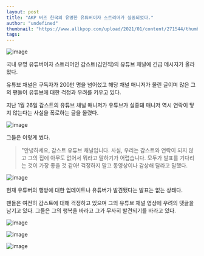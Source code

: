 ```yaml
---
layout: post
title: "AKP 버즈 한국의 유명한 유튜버이자 스트리머가 실종되었다."
author: "undefined"
thumbnail: "https://www.allkpop.com/upload/2021/01/content/271544/thumb/1611780242-image.png"
tags: 
---
```



![image](https://www.allkpop.com/upload/2021/01/content/271544/1611780242-image.png)

국내 유명 유튜버이자 스트리머인 감스트(김인직)의 유튜브 채널에 긴급 메시지가 올라왔다.

유튜브 채널은 구독자가 200만 명을 넘어섰고 해당 채널 매니저가 올린 글이며 많은 그의 팬들이 유튜브에 대한 걱정과 우려를 키우고 있다.

지난 1월 26일 감스트의 유튜브 채널 매니저가 유튜브가 실종돼 매니저 역시 연락이 닿지 않는다는 사실을 폭로하는 글을 올렸다.

![image](https://www.allkpop.com/upload/2021/01/content/271546/1611780419-image.png)

그들은 이렇게 썼다.

> "안녕하세요, 감스트 유튜브 채널입니다. 사실, 우리는 감스트와 연락이 되지 않고 그의 집에 아무도 없어서 뭐라고 말하기가 어렵습니다. 모두가 발표를 기다리는 것이 가장 좋을 것 같아! 걱정하지 말고 동영상이나 감상해 달라고 말했다.

![image](https://www.allkpop.com/upload/2021/01/content/271545/1611780323-image.png)

현재 유튜버의 행방에 대한 업데이트나 유튜버가 발견됐다는 발표는 없는 상태다.

팬들은 여전히 감스트에 대해 걱정하고 있으며 그의 유튜브 채널 영상에 우려의 댓글을 남기고 있다. 그들은 그의 행복을 바라고 그가 무사히 발견되기를 바라고 있다.

![image](https://www.allkpop.com/upload/2021/01/content/271545/1611780355-image.png)

![image](https://www.allkpop.com/upload/2021/01/content/271546/1611780366-image.png)

![image](https://www.allkpop.com/upload/2021/01/content/271546/1611780384-image.png)